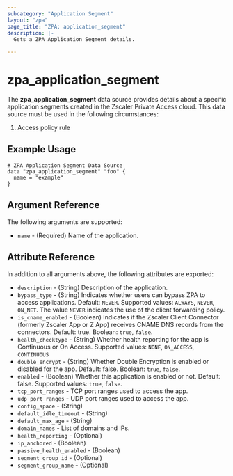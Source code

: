 ```yaml
---
subcategory: "Application Segment"
layout: "zpa"
page_title: "ZPA: application_segment"
description: |-
  Gets a ZPA Application Segment details.

---
```

# zpa_application_segment

The **zpa_application_segment** data source provides details about a specific application segments created in the Zscaler Private Access cloud. This data source must be used in the following circumstances:

1. Access policy rule

## Example Usage

```hcl
# ZPA Application Segment Data Source
data "zpa_application_segment" "foo" {
  name = "example"
}
```

## Argument Reference

The following arguments are supported:

* `name` - (Required) Name of the application.

## Attribute Reference

In addition to all arguments above, the following attributes are exported:

* `description` - (String) Description of the application.
* `bypass_type` - (String) Indicates whether users can bypass ZPA to access applications. Default: `NEVER`. Supported values: `ALWAYS`, `NEVER`, `ON_NET`. The value `NEVER` indicates the use of the client forwarding policy.
* `is_cname_enabled` - (Boolean) Indicates if the Zscaler Client Connector (formerly Zscaler App or Z App) receives CNAME DNS records from the connectors. Default: true. Boolean: `true`, `false`.
* `health_checktype` - (String) Whether health reporting for the app is Continuous or On Access. Supported values: `NONE`, `ON_ACCESS`, `CONTINUOUS`
* `double_encrypt` - (String) Whether Double Encryption is enabled or disabled for the app. Default: false. Boolean: `true`, `false`.
* `enabled` - (Boolean) Whether this application is enabled or not. Default: false. Supported values: `true`, `false`.
* `tcp_port_ranges` - TCP port ranges used to access the app.
* `udp_port_ranges` - UDP port ranges used to access the app.
* `config_space` - (String)
* `default_idle_timeout` - (String)
* `default_max_age` - (String)
* `domain_names` - List of domains and IPs.
* `health_reporting` - (Optional)
* `ip_anchored` - (Boolean)
* `passive_health_enabled` - (Boolean)
* `segment_group_id` - (Optional)
* `segment_group_name` - (Optional)
